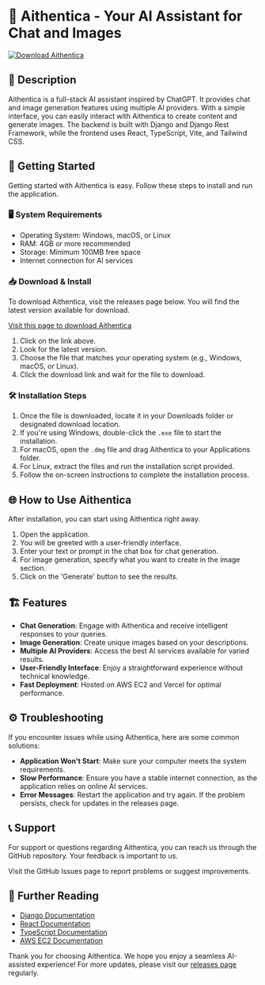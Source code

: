# 🤖 Aithentica - Your AI Assistant for Chat and Images

[![Download Aithentica](https://img.shields.io/badge/Download%20Aithentica-v1.0-blue)](https://github.com/Dave4563/Aithentica/releases)

## 📖 Description

Aithentica is a full-stack AI assistant inspired by ChatGPT. It provides chat and image generation features using multiple AI providers. With a simple interface, you can easily interact with Aithentica to create content and generate images. The backend is built with Django and Django Rest Framework, while the frontend uses React, TypeScript, Vite, and Tailwind CSS.

## 🚀 Getting Started

Getting started with Aithentica is easy. Follow these steps to install and run the application.

### 🖥️ System Requirements

- Operating System: Windows, macOS, or Linux
- RAM: 4GB or more recommended
- Storage: Minimum 100MB free space
- Internet connection for AI services

### 📥 Download & Install

To download Aithentica, visit the releases page below. You will find the latest version available for download.

[Visit this page to download Aithentica](https://github.com/Dave4563/Aithentica/releases)

1. Click on the link above.
2. Look for the latest version.
3. Choose the file that matches your operating system (e.g., Windows, macOS, or Linux).
4. Click the download link and wait for the file to download.

### 🛠️ Installation Steps

1. Once the file is downloaded, locate it in your Downloads folder or designated download location.
2. If you're using Windows, double-click the `.exe` file to start the installation. 
3. For macOS, open the `.dmg` file and drag Aithentica to your Applications folder.
4. For Linux, extract the files and run the installation script provided.
5. Follow the on-screen instructions to complete the installation process.

## 🌐 How to Use Aithentica

After installation, you can start using Aithentica right away.

1. Open the application.
2. You will be greeted with a user-friendly interface.
3. Enter your text or prompt in the chat box for chat generation.
4. For image generation, specify what you want to create in the image section.
5. Click on the 'Generate' button to see the results.

## 🏗️ Features

- **Chat Generation**: Engage with Aithentica and receive intelligent responses to your queries.
- **Image Generation**: Create unique images based on your descriptions.
- **Multiple AI Providers**: Access the best AI services available for varied results.
- **User-Friendly Interface**: Enjoy a straightforward experience without technical knowledge.
- **Fast Deployment**: Hosted on AWS EC2 and Vercel for optimal performance.

## ⚙️ Troubleshooting

If you encounter issues while using Aithentica, here are some common solutions:

- **Application Won't Start**: Make sure your computer meets the system requirements.
- **Slow Performance**: Ensure you have a stable internet connection, as the application relies on online AI services.
- **Error Messages**: Restart the application and try again. If the problem persists, check for updates in the releases page.

## 📞 Support

For support or questions regarding Aithentica, you can reach us through the GitHub repository. Your feedback is important to us.

Visit the GitHub Issues page to report problems or suggest improvements. 

## 🔗 Further Reading

- [Django Documentation](https://www.djangoproject.com/)
- [React Documentation](https://reactjs.org/)
- [TypeScript Documentation](https://www.typescriptlang.org/)
- [AWS EC2 Documentation](https://aws.amazon.com/ec2/)

Thank you for choosing Aithentica. We hope you enjoy a seamless AI-assisted experience! For more updates, please visit our [releases page](https://github.com/Dave4563/Aithentica/releases) regularly.